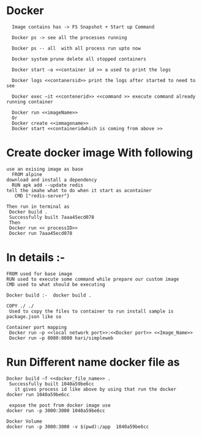 # Docker


      Image contains has -> FS Snapshot + Start up Command 

      Docker ps -> see all the processes running 

      Docker ps -- all  with all process run upto now 

      Docker system prune delete all stopped containers 

      Docker start –a <<container id >> a used to print the logs 

      Docker logs <<contanersid>> print the logs after started to need to see 

      Docker exec –it <<contenerid>> <<command >> execute command already running container 

      Docker run <<imageName>> 
      Or 
      Docker create <<immagename>>
      Docker start <<containeridwhich is coming from above >>

# Create docker image  With following 
   
    use an exising image as base 
      FROM alpine
    download and install a dependency 
      RUN apk add --update redis
    tell the imahe what to do when it start as acontainer
       CMD ["redis-server"}

    Then run in terminal as 
     Docker build .
     Successfully built 7aaa45ecd078 
     Then 
     Docker run << processID>>
     Docker run 7aaa45ecd078

# In details :- 
    FROM used for base image 
    RUN used to execute some command while prepare our custom image
    CMD used to what should be executing 
 
    Docker build :-  docker build . 

    COPY ./ ./ 
     Used to copy the files to container to run install sample is package.json like so 

    Container port mapping 
     Docker run –p <<local network port>>:<<Docker port>> <<Image_Name>>
     Docker run –p 8080:8080 hari/simpleweb
  
# Run Different name docker file as 
    Docker build –f <<docker_file_name>> .
     Successfully built 1040a59be6cc 
       it gives process id like above by using that run the docker 
    docker run 1040a59be6cc
   
     expose the post from docker image use 
    docker run -p 3000:3000 1040a59be6cc
  
    Docker Volume 
    docker run -p 3000:3000 -v $(pwd):/app  1040a59be6cc
  
  
   


